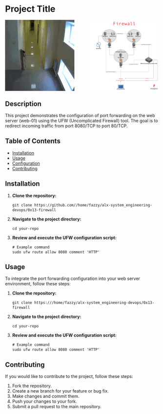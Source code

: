 # Project Title

<div style="display: flex; justify-content: space-between;">
<img src="holbertonschool-firewall.gif" alt="Port 80" style="width: 45%;">
<img src="V1HjQ1Y.png" alt="Port 8080" style="width: 45%;">
</div>

## Description

This project demonstrates the configuration of port forwarding on the web server (web-01) using the UFW (Uncomplicated Firewall) tool. The goal is to redirect incoming traffic from port 8080/TCP to port 80/TCP.

## Table of Contents

- [Installation](#installation)
- [Usage](#usage)
- [Configuration](#configuration)
- [Contributing](#contributing)

## Installation

1. **Clone the repository:**

   ```
   git clone https://github.com//home/fazzy/alx-system_engineering-devops/0x13-firewall
    ```

2. **Navigate to the project directory:**

    ```
    cd your-repo
    ```

3. **Review and execute the UFW configuration script:**

    ```
    # Example command
    sudo ufw route allow 8080 comment 'HTTP'
    ```
## Usage

To integrate the port forwarding configuration into your web server environment, follow these steps:

1. **Clone the repository:**

   ```
   git clone https:///home/fazzy/alx-system_engineering-devops/0x13-firewall
   ```
2. **Navigate to the project directory:**

    ```
    cd your-repo
    ```
3. **Review and execute the UFW configuration script:**

    ```
    # Example command
    sudo ufw route allow 8080 comment 'HTTP'
    ```

## Contributing
If you would like to contribute to the project, follow these steps:

1. Fork the repository.
2. Create a new branch for your feature or bug fix.
3. Make changes and commit them.
4. Push your changes to your fork.
5. Submit a pull request to the main repository.
